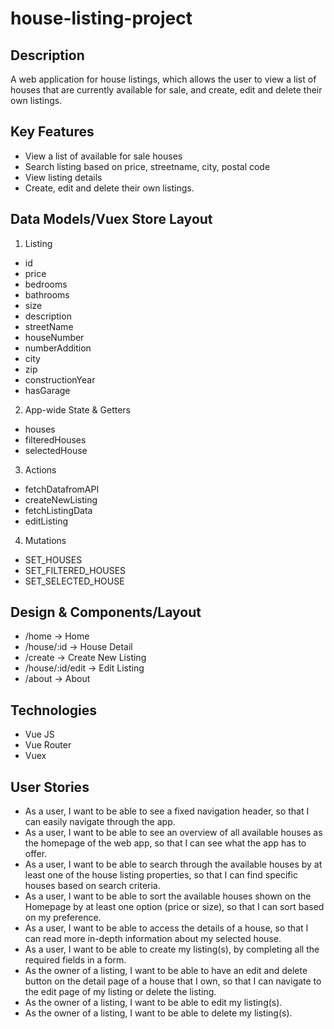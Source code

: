 # house-listing-project

## Description

A web application for house listings, which allows the user to view a list of houses that are currently available for sale, and create, edit and delete their
own listings.

## Key Features

- View a list of available for sale houses
- Search listing based on price, streetname, city, postal code
- View listing details
- Create, edit and delete their own listings.

## Data Models/Vuex Store Layout

1. Listing

- id
- price
- bedrooms
- bathrooms
- size
- description
- streetName
- houseNumber
- numberAddition
- city
- zip
- constructionYear
- hasGarage

2. App-wide State & Getters

- houses
- filteredHouses
- selectedHouse

3. Actions

- fetchDatafromAPI
- createNewListing
- fetchListingData
- editListing

4. Mutations

- SET_HOUSES
- SET_FILTERED_HOUSES
- SET_SELECTED_HOUSE

## Design & Components/Layout

- /home -> Home
- /house/:id -> House Detail
- /create -> Create New Listing
- /house/:id/edit -> Edit Listing
- /about -> About

## Technologies

- Vue JS
- Vue Router
- Vuex

## User Stories

- As a user, I want to be able to see a fixed navigation header, so that I can
  easily navigate through the app.
- As a user, I want to be able to see an overview of all available houses as the
  homepage of the web app, so that I can see what the app has to offer.
- As a user, I want to be able to search through the available houses by at
  least one of the house listing properties, so that I can find specific houses based on search
  criteria.
- As a user, I want to be able to sort the available houses shown on the
  Homepage by at least one option (price or size), so that I can sort based on my preference.
- As a user, I want to be able to access the details of a house, so that I can read
  more in-depth information about my selected house.
- As a user, I want to be able to create my listing(s), by completing all the
  required fields in a form.
- As the owner of a listing, I want to be able to have an edit and delete button
  on the detail page of a house that I own, so that I can navigate to the edit page of my
  listing or delete the listing.
- As the owner of a listing, I want to be able to edit my listing(s).
- As the owner of a listing, I want to be able to delete my listing(s).
